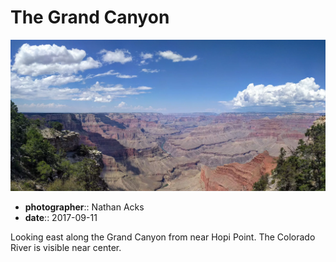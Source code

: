 # The Grand Canyon

![A view into the Grand Canyon from the South Rim](assets/2017-09-11-the-grand-canyon.webp)

* **photographer**:: Nathan Acks
* **date**:: 2017-09-11

Looking east along the Grand Canyon from near Hopi Point. The Colorado River is visible near center.
